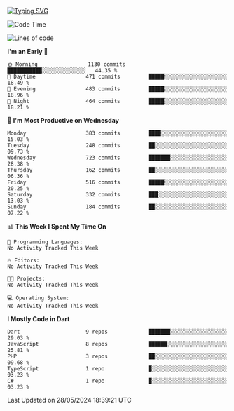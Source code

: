 
<a href="https://git.io/typing-svg"><img src="https://readme-typing-svg.demolab.com?font=Source+Code+Pro&pause=1000&random=false&width=435&lines=Hey+%F0%9F%A5%B6+iam+Yaskraz" alt="Typing SVG" /></a>
<!--START_SECTION:waka-->
![Code Time](http://img.shields.io/badge/Code%20Time-270%20hrs%2045%20mins-blue)

![Lines of code](https://img.shields.io/badge/From%20Hello%20World%20I%27ve%20Written-945.0%20thousand%20lines%20of%20code-blue)

**I'm an Early 🐤** 

```text
🌞 Morning                1130 commits        ███████████░░░░░░░░░░░░░░   44.35 % 
🌆 Daytime                471 commits         █████░░░░░░░░░░░░░░░░░░░░   18.49 % 
🌃 Evening                483 commits         █████░░░░░░░░░░░░░░░░░░░░   18.96 % 
🌙 Night                  464 commits         █████░░░░░░░░░░░░░░░░░░░░   18.21 % 
```
📅 **I'm Most Productive on Wednesday** 

```text
Monday                   383 commits         ████░░░░░░░░░░░░░░░░░░░░░   15.03 % 
Tuesday                  248 commits         ██░░░░░░░░░░░░░░░░░░░░░░░   09.73 % 
Wednesday                723 commits         ███████░░░░░░░░░░░░░░░░░░   28.38 % 
Thursday                 162 commits         ██░░░░░░░░░░░░░░░░░░░░░░░   06.36 % 
Friday                   516 commits         █████░░░░░░░░░░░░░░░░░░░░   20.25 % 
Saturday                 332 commits         ███░░░░░░░░░░░░░░░░░░░░░░   13.03 % 
Sunday                   184 commits         ██░░░░░░░░░░░░░░░░░░░░░░░   07.22 % 
```


📊 **This Week I Spent My Time On** 

```text
💬 Programming Languages: 
No Activity Tracked This Week

🔥 Editors: 
No Activity Tracked This Week

🐱‍💻 Projects: 
No Activity Tracked This Week

💻 Operating System: 
No Activity Tracked This Week
```

**I Mostly Code in Dart** 

```text
Dart                     9 repos             ███████░░░░░░░░░░░░░░░░░░   29.03 % 
JavaScript               8 repos             ██████░░░░░░░░░░░░░░░░░░░   25.81 % 
PHP                      3 repos             ██░░░░░░░░░░░░░░░░░░░░░░░   09.68 % 
TypeScript               1 repo              █░░░░░░░░░░░░░░░░░░░░░░░░   03.23 % 
C#                       1 repo              █░░░░░░░░░░░░░░░░░░░░░░░░   03.23 % 
```




 Last Updated on 28/05/2024 18:39:21 UTC
<!--END_SECTION:waka-->
